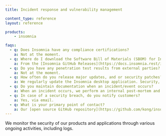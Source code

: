 ```yaml
---
title: Incident response and vulnerability management

content_type: reference
layout: reference

products:
    - insomnia

faqs:
  - q: Does Insomnia have any compliance certifications?
    a: Not at the moment.
  - q: Where do I download the Software Bill of Materials (SBOM) for Insomnia?
    a: From the [Insomnia GitHub Releases](https://docs.insomnia.rest/insomnia/sbom#:~:text=Navigate%20to%20Insomnia%20GitHub%20Releases) page, download the `sbom.spdx.json` and `sbom.cyclonedx.json` SBOM files.
  - q: Do you have any penetration test results from external parties?
    a: Not at the moment.
  - q: How often do you release major updates, and or security patches?
    a: We regularly update the Insomnia desktop application. Security, and hotfix patches are handled on a case-by-case basis and can occur at any time.
  - q: Do you maintain documentation when an incident/event occurs?
    a: When an incident occurs, we perform an internal post-mortem and disseminate information accordingly, either through the site in the form of a blog post, or through social media/support on a case-by-case basis.
  - q: In case of a security breach, do you notify customers?
    a: Yes, via email.
  - q: What is your primary point of contact?
    a: Our [open source GitHub repository](https://github.com/kong/insomnia) and [support channels](https://insomnia.rest/support).
---
```


We monitor the security of our products and applications through various ongoing activities, including logs.